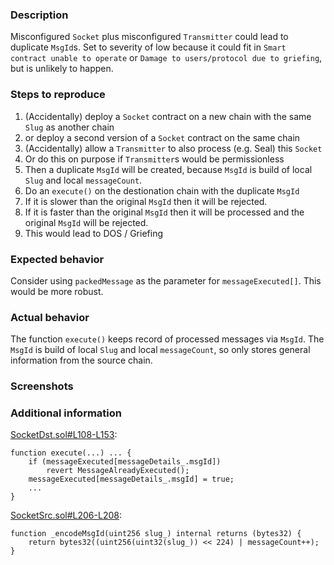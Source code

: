 ### Description

Misconfigured `Socket` plus misconfigured `Transmitter` could lead to duplicate `MsgId`s.
Set to severity of low because it could fit in `Smart contract unable to operate` or `Damage to users/protocol due to griefing`, 
but is unlikely to happen.

### Steps to reproduce

1. (Accidentally) deploy a `Socket` contract on a new chain with the same `Slug` as another chain
2. or deploy a second version of a `Socket` contract on the same chain
3. (Accidentally) allow a `Transmitter` to also process (e.g. Seal) this `Socket`
4. Or do this on purpose if `Transmitter`s would be permissionless
5. Then a duplicate `MsgId` will be created, because `MsgId` is build of local `Slug` and local `messageCount`.
6. Do an `execute()` on the destionation chain with the duplicate `MsgId`
7. If it is slower than the original `MsgId` then it will be rejected.
8. If it is faster than the original `MsgId` then it will be processed and the original `MsgId` will be rejected.
9. This would lead to DOS / Griefing

### Expected behavior
Consider using `packedMessage` as the parameter for `messageExecuted[]`.
This would be more robust.

### Actual behavior

The function `execute()` keeps record of processed messages via `MsgId`.
The `MsgId` is build of local `Slug` and local `messageCount`, so only stores general information
from the source chain.

### Screenshots


### Additional information
[SocketDst.sol#L108-L153](https://github.com/SocketDotTech/socket-DL/blob/master/contracts/socket/SocketDst.sol#L108-L153):
```solidity
function execute(...) ... {
    if (messageExecuted[messageDetails_.msgId])
        revert MessageAlreadyExecuted();
    messageExecuted[messageDetails_.msgId] = true;
    ...    
}
```
[SocketSrc.sol#L206-L208](https://github.com/SocketDotTech/socket-DL/blob/master/contracts/socket/SocketSrc.sol#L206-L208):
```solidity
function _encodeMsgId(uint256 slug_) internal returns (bytes32) {
    return bytes32((uint256(uint32(slug_)) << 224) | messageCount++);
}
```
